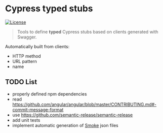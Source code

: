 # Cypress typed stubs

[![License](https://img.shields.io/badge/license-apache-blue.svg)](LICENSE)

> Tools to define **typed** Cypress stubs based on clients generated with Swagger.

Automatically built from clients:
- HTTP method
- URL pattern
- name

## TODO List
- properly defined npm dependencies
- read https://github.com/angular/angular/blob/master/CONTRIBUTING.md#-commit-message-format
- use https://github.com/semantic-release/semantic-release
- add unit tests
- implement automatic generation of [Smoke](https://github.com/sinedied/smoke) json files

